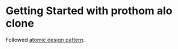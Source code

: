 # Getting Started with prothom alo clone

Followed [atomic design pattern](https://bradfrost.com/blog/post/atomic-web-design/).